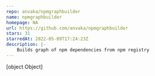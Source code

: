 ```yaml
---
repo: anvaka/npmgraphbuilder
name: npmgraphbuilder
homepage: NA
url: https://github.com/anvaka/npmgraphbuilder
stars: 31
starredAt: 2022-05-09T17:24:23Z
description: |-
    Builds graph of npm dependencies from npm registry
---
```


[object Object]
